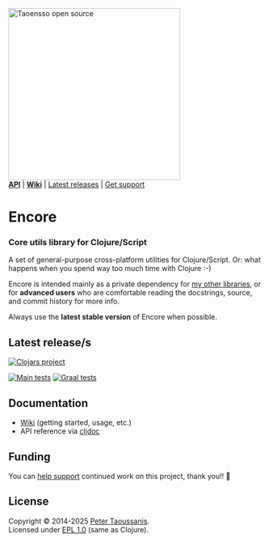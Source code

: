 <a href="https://www.taoensso.com/clojure" title="More stuff by @ptaoussanis at www.taoensso.com"><img src="https://www.taoensso.com/open-source.png" alt="Taoensso open source" width="340"/></a>  
[**API**][cljdoc] | [**Wiki**][GitHub wiki] | [Latest releases](#latest-releases) | [Get support][GitHub issues]

# Encore

### Core utils library for Clojure/Script

A set of general-purpose cross-platform utilities for Clojure/Script. Or: what happens when you spend way too much time with Clojure :-)

Encore is intended mainly as a private dependency for [my other libraries](https://www.taoensso.com/my-work), or for **advanced users** who are comfortable reading the docstrings, source, and commit history for more info.

Always use the **latest stable version** of Encore when possible.

## Latest release/s

[![Clojars project][Clojars SVG]][Clojars URL]

[![Main tests][Main tests SVG]][Main tests URL]
[![Graal tests][Graal tests SVG]][Graal tests URL]

## Documentation

- [Wiki][GitHub wiki] (getting started, usage, etc.)
- API reference via [cljdoc][cljdoc]

## Funding

You can [help support][sponsor] continued work on this project, thank you!! 🙏

## License

Copyright &copy; 2014-2025 [Peter Taoussanis][].  
Licensed under [EPL 1.0](LICENSE.txt) (same as Clojure).

<!-- Common -->

[GitHub releases]: ../../releases
[GitHub issues]:   ../../issues
[GitHub wiki]:     ../../wiki
[Slack channel]: https://www.taoensso.com/encore/slack

[Peter Taoussanis]: https://www.taoensso.com
[sponsor]:          https://www.taoensso.com/sponsor

<!-- Project -->

[cljdoc]: https://cljdoc.org/d/com.taoensso/encore/

[Clojars SVG]: https://img.shields.io/clojars/v/com.taoensso/encore.svg
[Clojars URL]: https://clojars.org/com.taoensso/encore

[Main tests SVG]:  https://github.com/taoensso/encore/actions/workflows/main-tests.yml/badge.svg
[Main tests URL]:  https://github.com/taoensso/encore/actions/workflows/main-tests.yml
[Graal tests SVG]: https://github.com/taoensso/encore/actions/workflows/graal-tests.yml/badge.svg
[Graal tests URL]: https://github.com/taoensso/encore/actions/workflows/graal-tests.yml
